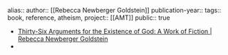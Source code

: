 alias::
author:: [[Rebecca Newberger Goldstein]] 
publication-year::
tags:: book, reference, atheism, 
project:: [[AMT]]
public:: true

- [Thirty-Six Arguments for the Existence of God: A Work of Fiction | Rebecca Newberger Goldstein](https://www.rebeccagoldstein.com/publications/thirty-six-arguments-existence-god-work-fiction)
-